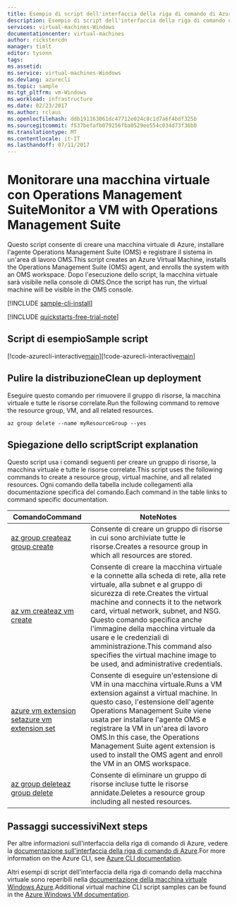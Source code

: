 ```yaml
---
title: Esempio di script dell'interfaccia della riga di comando di Azure - Creare una macchina virtuale Windows Server 2016 con il monitoraggio di OMS | Microsoft Docs
description: Esempio di script dell'interfaccia della riga di comando di Azure - Creare una macchina virtuale Windows Server 2016 con il monitoraggio di OMS
services: virtual-machines-Windows
documentationcenter: virtual-machines
author: rickstercdn
manager: timlt
editor: tysonn
tags: 
ms.assetid: 
ms.service: virtual-machines-Windows
ms.devlang: azurecli
ms.topic: sample
ms.tgt_pltfrm: vm-Windows
ms.workload: infrastructure
ms.date: 02/23/2017
ms.author: rclaus
ms.openlocfilehash: ddb191163061dc47712e024c8c1d7a6f4bdf325b
ms.sourcegitcommit: f537befafb079256fba0529ee554c034d73f36b0
ms.translationtype: MT
ms.contentlocale: it-IT
ms.lasthandoff: 07/11/2017
---
```

# <a name="monitor-a-vm-with-operations-management-suite"></a><span data-ttu-id="5b5b2-103">Monitorare una macchina virtuale con Operations Management Suite</span><span class="sxs-lookup"><span data-stu-id="5b5b2-103">Monitor a VM with Operations Management Suite</span></span>

<span data-ttu-id="5b5b2-104">Questo script consente di creare una macchina virtuale di Azure, installare l'agente Operations Management Suite (OMS) e registrare il sistema in un'area di lavoro OMS.</span><span class="sxs-lookup"><span data-stu-id="5b5b2-104">This script creates an Azure Virtual Machine, installs the Operations Management Suite (OMS) agent, and enrolls the system with an OMS workspace.</span></span> <span data-ttu-id="5b5b2-105">Dopo l'esecuzione dello script, la macchina virtuale sarà visibile nella console di OMS.</span><span class="sxs-lookup"><span data-stu-id="5b5b2-105">Once the script has run, the virtual machine will be visible in the OMS console.</span></span>

[!INCLUDE [sample-cli-install](../../../includes/sample-cli-install.md)]

[!INCLUDE [quickstarts-free-trial-note](../../../includes/quickstarts-free-trial-note.md)]

## <a name="sample-script"></a><span data-ttu-id="5b5b2-106">Script di esempio</span><span class="sxs-lookup"><span data-stu-id="5b5b2-106">Sample script</span></span>

<span data-ttu-id="5b5b2-107">[!code-azurecli-interactive[main](../../../cli_scripts/virtual-machine/create-vm-monitor-oms/create-windows-vm-monitor-oms.sh "Creazione rapida della macchina virtuale")]</span><span class="sxs-lookup"><span data-stu-id="5b5b2-107">[!code-azurecli-interactive[main](../../../cli_scripts/virtual-machine/create-vm-monitor-oms/create-windows-vm-monitor-oms.sh "Quick Create VM")]</span></span>

## <a name="clean-up-deployment"></a><span data-ttu-id="5b5b2-108">Pulire la distribuzione</span><span class="sxs-lookup"><span data-stu-id="5b5b2-108">Clean up deployment</span></span> 

<span data-ttu-id="5b5b2-109">Eseguire questo comando per rimuovere il gruppo di risorse, la macchina virtuale e tutte le risorse correlate.</span><span class="sxs-lookup"><span data-stu-id="5b5b2-109">Run the following command to remove the resource group, VM, and all related resources.</span></span>

```azurecli-interactive 
az group delete --name myResourceGroup --yes
```

## <a name="script-explanation"></a><span data-ttu-id="5b5b2-110">Spiegazione dello script</span><span class="sxs-lookup"><span data-stu-id="5b5b2-110">Script explanation</span></span>

<span data-ttu-id="5b5b2-111">Questo script usa i comandi seguenti per creare un gruppo di risorse, la macchina virtuale e tutte le risorse correlate.</span><span class="sxs-lookup"><span data-stu-id="5b5b2-111">This script uses the following commands to create a resource group, virtual machine, and all related resources.</span></span> <span data-ttu-id="5b5b2-112">Ogni comando della tabella include collegamenti alla documentazione specifica del comando.</span><span class="sxs-lookup"><span data-stu-id="5b5b2-112">Each command in the table links to command specific documentation.</span></span>

| <span data-ttu-id="5b5b2-113">Comando</span><span class="sxs-lookup"><span data-stu-id="5b5b2-113">Command</span></span> | <span data-ttu-id="5b5b2-114">Note</span><span class="sxs-lookup"><span data-stu-id="5b5b2-114">Notes</span></span> |
|---|---|
| [<span data-ttu-id="5b5b2-115">az group create</span><span class="sxs-lookup"><span data-stu-id="5b5b2-115">az group create</span></span>](https://docs.microsoft.com/cli/azure/group#create) | <span data-ttu-id="5b5b2-116">Consente di creare un gruppo di risorse in cui sono archiviate tutte le risorse.</span><span class="sxs-lookup"><span data-stu-id="5b5b2-116">Creates a resource group in which all resources are stored.</span></span> |
| [<span data-ttu-id="5b5b2-117">az vm create</span><span class="sxs-lookup"><span data-stu-id="5b5b2-117">az vm create</span></span>](https://docs.microsoft.com/cli/azure/vm#create) | <span data-ttu-id="5b5b2-118">Consente di creare la macchina virtuale e la connette alla scheda di rete, alla rete virtuale, alla subnet e al gruppo di sicurezza di rete.</span><span class="sxs-lookup"><span data-stu-id="5b5b2-118">Creates the virtual machine and connects it to the network card, virtual network, subnet, and NSG.</span></span> <span data-ttu-id="5b5b2-119">Questo comando specifica anche l'immagine della macchina virtuale da usare e le credenziali di amministrazione.</span><span class="sxs-lookup"><span data-stu-id="5b5b2-119">This command also specifies the virtual machine image to be used, and administrative credentials.</span></span>  |
| [<span data-ttu-id="5b5b2-120">azure vm extension set</span><span class="sxs-lookup"><span data-stu-id="5b5b2-120">azure vm extension set</span></span>](https://docs.microsoft.com/cli/azure/vm/extension#set) | <span data-ttu-id="5b5b2-121">Consente di eseguire un'estensione di VM in una macchina virtuale.</span><span class="sxs-lookup"><span data-stu-id="5b5b2-121">Runs a VM extension against a virtual machine.</span></span> <span data-ttu-id="5b5b2-122">In questo caso, l'estensione dell'agente Operations Management Suite viene usata per installare l'agente OMS e registrare la VM in un'area di lavoro OMS.</span><span class="sxs-lookup"><span data-stu-id="5b5b2-122">In this case, the Operations Management Suite agent extension is used to install the OMS agent and enroll the VM in an OMS workspace.</span></span> |
| [<span data-ttu-id="5b5b2-123">az group delete</span><span class="sxs-lookup"><span data-stu-id="5b5b2-123">az group delete</span></span>](https://docs.microsoft.com/cli/azure/vm/extension#set) | <span data-ttu-id="5b5b2-124">Consente di eliminare un gruppo di risorse incluse tutte le risorse annidate.</span><span class="sxs-lookup"><span data-stu-id="5b5b2-124">Deletes a resource group including all nested resources.</span></span> |

## <a name="next-steps"></a><span data-ttu-id="5b5b2-125">Passaggi successivi</span><span class="sxs-lookup"><span data-stu-id="5b5b2-125">Next steps</span></span>

<span data-ttu-id="5b5b2-126">Per altre informazioni sull'interfaccia della riga di comando di Azure, vedere la [documentazione sull'interfaccia della riga di comando di Azure](https://docs.microsoft.com/cli/azure/overview).</span><span class="sxs-lookup"><span data-stu-id="5b5b2-126">For more information on the Azure CLI, see [Azure CLI documentation](https://docs.microsoft.com/cli/azure/overview).</span></span>

<span data-ttu-id="5b5b2-127">Altri esempi di script dell'interfaccia della riga di comando della macchina virtuale sono reperibili nella [documentazione della macchina virtuale Windows Azure](../windows/cli-samples.md?toc=%2fazure%2fvirtual-machines%2fwindows%2ftoc.json).</span><span class="sxs-lookup"><span data-stu-id="5b5b2-127">Additional virtual machine CLI script samples can be found in the [Azure Windows VM documentation](../windows/cli-samples.md?toc=%2fazure%2fvirtual-machines%2fwindows%2ftoc.json).</span></span>
